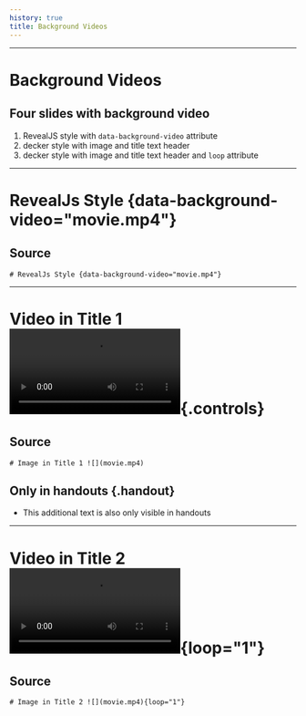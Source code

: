 ```yaml
---
history: true
title: Background Videos
---
```


------------------------------------------------------------------------

# Background Videos

## Four slides with background video

1.  RevealJS style with `data-background-video` attribute
2.  decker style with image and title text header
3.  decker style with image and title text header and `loop` attribute

------------------------------------------------------------------------

# RevealJs Style {data-background-video="movie.mp4"}

## Source

``` {.markdown}
# RevealJs Style {data-background-video="movie.mp4"}
```

------------------------------------------------------------------------

# Video in Title 1 ![This caption is only visible in handouts](movie.mp4){.controls}

## Source

``` {.markdown}
# Image in Title 1 ![](movie.mp4)
```

## Only in handouts {.handout}

-   This additional text is also only visible in handouts

------------------------------------------------------------------------

# Video in Title 2 ![](movie.mp4){loop="1"}

## Source

``` {.markdown}
# Image in Title 2 ![](movie.mp4){loop="1"}
```
